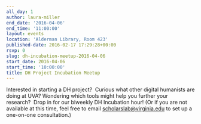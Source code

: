 ```yaml
---
all_day: 1
author: laura-miller
end_date: '2016-04-06'
end_time: '11:00:00'
layout: events
location: 'Alderman Library, Room 423'
published-date: 2016-02-17 17:29:28+00:00
rsvp: 0
slug: dh-incubation-meetup-2016-04-06
start_date: 2016-04-06
start_time: '10:00:00'
title: DH Project Incubation Meetup
---
```


Interested in starting a DH project?  Curious what other digital humanists are doing at UVA? Wondering which tools might help you further your research?  Drop in for our biweekly DH Incubation hour! (Or if you are not available at this time, feel free to email scholarslab@virginia.edu to set up a one-on-one consultation.)
